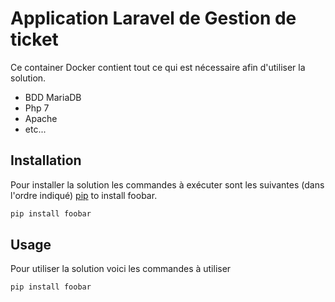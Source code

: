 # Application Laravel de Gestion de ticket

Ce container Docker contient tout ce qui est nécessaire afin d'utiliser la solution.

- BDD MariaDB
- Php 7
- Apache
- etc...

## Installation

Pour installer la solution les commandes à exécuter sont les suivantes (dans l'ordre indiqué)
 [pip](https://pip.pypa.io/en/stable/) to install foobar.

```bash
pip install foobar
```

## Usage

Pour utiliser la solution voici les commandes à utiliser

```bash
pip install foobar
```